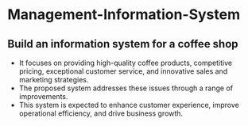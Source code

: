 # Management-Information-System
## Build an information system for a coffee shop
- It focuses on providing high-quality coffee products, competitive pricing, exceptional customer service, and innovative sales and marketing strategies.
- The proposed system addresses these issues through a range of improvements.
- This system is expected to enhance customer experience, improve operational efficiency, and drive business growth.
